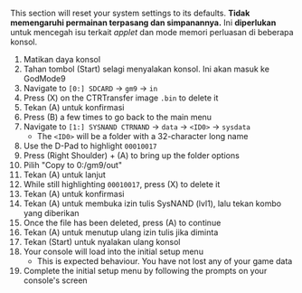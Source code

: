This section will reset your system settings to its defaults. **Tidak memengaruhi permainan terpasang dan simpanannya.** Ini **diperlukan** untuk mencegah isu terkait _applet_ dan mode memori perluasan di beberapa konsol.

1. Matikan daya konsol
2. Tahan tombol (Start) selagi menyalakan konsol. Ini akan masuk ke GodMode9
3. Navigate to `[0:] SDCARD` -> `gm9` -> `in`
4. Press (X) on the CTRTransfer image `.bin` to delete it
5. Tekan (A) untuk konfirmasi
6. Press (B) a few times to go back to the main menu
7. Navigate to `[1:] SYSNAND CTRNAND` -> `data` -> `<ID0>` -> `sysdata`
   - The `<ID0>` will be a folder with a 32-character long name
8. Use the D-Pad to highlight `00010017`
9. Press (Right Shoulder) + (A) to bring up the folder options
10. Pilih "Copy to 0:/gm9/out"
11. Tekan (A) untuk lanjut
12. While still highlighting `00010017`, press (X) to delete it
13. Tekan (A) untuk konfirmasi
14. Tekan (A) untuk membuka izin tulis SysNAND (lvl1), lalu tekan kombo yang diberikan
15. Once the file has been deleted, press (A) to continue
16. Tekan (A) untuk menutup ulang izin tulis jika diminta
17. Tekan (Start) untuk nyalakan ulang konsol
18. Your console will load into the initial setup menu
    - This is expected behaviour. You have not lost any of your game data
19. Complete the initial setup menu by following the prompts on your console's screen
